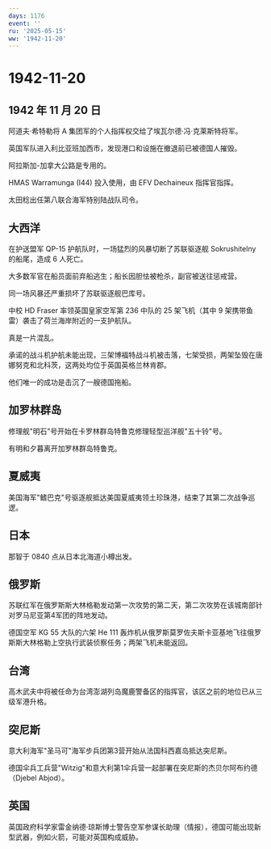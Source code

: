 ```yaml
---
days: 1176
event: ''
ru: '2025-05-15'
ww: '1942-11-20'
---
```


# 1942-11-20

## 1942 年 11 月 20 日

阿道夫·希特勒将 A 集团军的个人指挥权交给了埃瓦尔德·冯·克莱斯特将军。

英国军队进入利比亚班加西市，发现港口和设施在撤退前已被德国人摧毁。

阿拉斯加-加拿大公路是专用的。

HMAS Warramunga (I44) 投入使用，由 EFV Dechaineux 指挥官指挥。

太田稔出任第八联合海军特别陆战队司令。

## 大西洋

在护送盟军 QP-15 护航队时，一场猛烈的风暴切断了苏联驱逐舰 Sokrushitelny
的船尾，造成 6 人死亡。

大多数军官在船员面前弃船逃生；船长因胆怯被枪杀，副官被送往惩戒营。

同一场风暴还严重损坏了苏联驱逐舰巴库号。

中校 HD Fraser 率领英国皇家空军第 236 中队的 25 架飞机（其中 9
架携带鱼雷）袭击了荷兰海岸附近的一支护航队。

真是一片混乱。

承诺的战斗机护航未能出现，三架博福特战斗机被击落，七架受损，两架坠毁在唐娜努克和北科茨，这两处均位于英国英格兰林肯郡。

他们唯一的成功是击沉了一艘德国拖船。

## 加罗林群岛

修理舰"明石"号开始在卡罗林群岛特鲁克修理轻型巡洋舰"五十铃"号。

有明和夕暮离开加罗林群岛特鲁克。

## 夏威夷

美国海军"鳍巴克"号驱逐舰抵达美国夏威夷领土珍珠港，结束了其第二次战争巡逻。

## 日本

那智于 0840 点从日本北海道小樽出发。

## 俄罗斯

苏联红军在俄罗斯斯大林格勒发动第一次攻势的第二天，第二次攻势在该城南部针对罗马尼亚第4军团的阵地发动。

德国空军 KG 55 大队的六架 He 111
轰炸机从俄罗斯莫罗佐夫斯卡亚基地飞往俄罗斯斯大林格勒上空执行武装侦察任务；两架飞机未能返回。

## 台湾

高木武夫中将被任命为台湾澎湖列岛魔鹿警备区的指挥官，该区之前的地位已从三级军港升格。

## 突尼斯

意大利海军"圣马可"海军步兵团第3营开始从法国科西嘉岛抵达突尼斯。

德国伞兵工兵营"Witzig"和意大利第1伞兵营一起部署在突尼斯的杰贝尔阿布约德（Djebel
Abjod）。

## 英国

英国政府科学家雷金纳德·琼斯博士警告空军参谋长助理（情报），德国可能出现新型武器，例如火箭，可能对英国构成威胁。